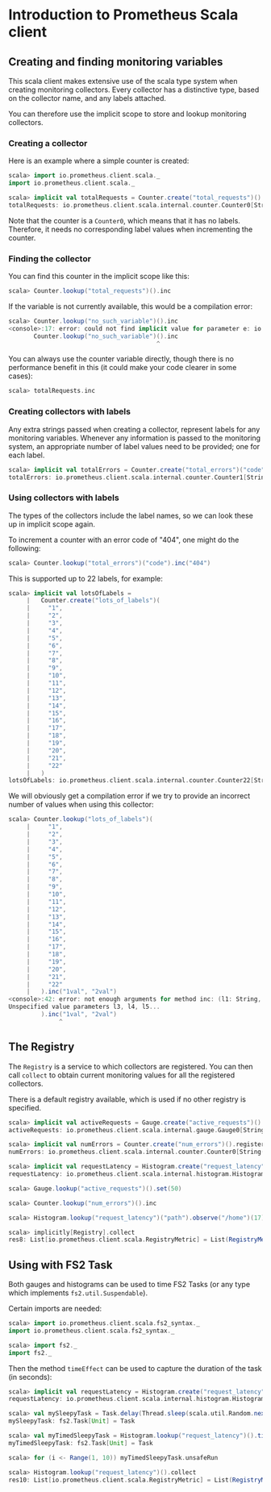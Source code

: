 # Introduction to Prometheus Scala client

## Creating and finding monitoring variables

This scala client makes extensive use of the scala type system when
creating monitoring collectors. Every collector has a distinctive
type, based on the collector name, and any labels attached.

You can therefore use the implicit scope to store and lookup
monitoring collectors.

### Creating a collector

Here is an example where a simple counter is created:

```scala
scala> import io.prometheus.client.scala._
import io.prometheus.client.scala._

scala> implicit val totalRequests = Counter.create("total_requests")()
totalRequests: io.prometheus.client.scala.internal.counter.Counter0[String("total_requests")] = Counter0(total_requests)()
```

Note that the counter is a `Counter0`, which means that it
has no labels. Therefore, it needs no corresponding label values
when incrementing the counter.

### Finding the collector

You can find this counter in the implicit scope like this:

```scala
scala> Counter.lookup("total_requests")().inc
```

If the variable is not currently available, this would be a
compilation error:

```scala
scala> Counter.lookup("no_such_variable")().inc
<console>:17: error: could not find implicit value for parameter e: io.prometheus.client.scala.internal.counter.Counter0[String("no_such_variable")]
       Counter.lookup("no_such_variable")().inc
                                         ^
```

You can always use the counter variable directly, though
there is no performance benefit in this (it could make your
code clearer in some cases):

```scala
scala> totalRequests.inc
```

### Creating collectors with labels

Any extra strings passed when creating a collector, represent
labels for any monitoring variables. Whenever any information is
passed to the monitoring system, an appropriate number of label
values need to be provided; one for each label.

```scala
scala> implicit val totalErrors = Counter.create("total_errors")("code")
totalErrors: io.prometheus.client.scala.internal.counter.Counter1[String("total_errors"),String("code")] = Counter1(total_errors)(code)
```

### Using collectors with labels

The types of the collectors include the label names, so we can
look these up in implicit scope again.

To increment a counter with an error code of "404", one might
do the following:

```scala
scala> Counter.lookup("total_errors")("code").inc("404")
```

This is supported up to 22 labels, for example:

```scala
scala> implicit val lotsOfLabels =
     |   Counter.create("lots_of_labels")(
     |     "1",
     |     "2",
     |     "3",
     |     "4",
     |     "5",
     |     "6",
     |     "7",
     |     "8",
     |     "9",
     |     "10",
     |     "11",
     |     "12",
     |     "13",
     |     "14",
     |     "15",
     |     "16",
     |     "17",
     |     "18",
     |     "19",
     |     "20",
     |     "21",
     |     "22"
     |   )
lotsOfLabels: io.prometheus.client.scala.internal.counter.Counter22[String("lots_of_labels"),String("1"),String("2"),String("3"),String("4"),String("5"),String("6"),String("7"),String("8"),String("9"),String("10"),String("11"),String("12"),String("13"),String("14"),String("15"),String("16"),String("17"),String("18"),String("19"),String("20"),String("21"),String("22")] = Counter21(lots_of_labels)(1,2,3,4,5,6,7,8,9,10,11,12,13,14,15,16,17,18,19,20,21,22)
```

We will obviously get a compilation error if we try to provide an incorrect
number of values when using this collector:

```scala
scala> Counter.lookup("lots_of_labels")(
     |     "1",
     |     "2",
     |     "3",
     |     "4",
     |     "5",
     |     "6",
     |     "7",
     |     "8",
     |     "9",
     |     "10",
     |     "11",
     |     "12",
     |     "13",
     |     "14",
     |     "15",
     |     "16",
     |     "17",
     |     "18",
     |     "19",
     |     "20",
     |     "21",
     |     "22"
     |   ).inc("1val", "2val")
<console>:42: error: not enough arguments for method inc: (l1: String, l2: String, l3: String, l4: String, l5: String, l6: String, l7: String, l8: String, l9: String, l10: String, l11: String, l12: String, l13: String, l14: String, l15: String, l16: String, l17: String, l18: String, l19: String, l20: String, l21: String, l22: String)Unit.
Unspecified value parameters l3, l4, l5...
         ).inc("1val", "2val")
              ^
```

## The Registry

The `Registry` is a service to which collectors are registered. You can
then call `collect` to obtain current monitoring values for all the
registered collectors.

There is a default registry available, which is used if no other registry
is specified.

```scala
scala> implicit val activeRequests = Gauge.create("active_requests")().register
activeRequests: io.prometheus.client.scala.internal.gauge.Gauge0[String("active_requests")] = Gauge0(active_requests)()

scala> implicit val numErrors = Counter.create("num_errors")().register
numErrors: io.prometheus.client.scala.internal.counter.Counter0[String("num_errors")] = Counter0(num_errors)()

scala> implicit val requestLatency = Histogram.create("request_latency", Seq(1, 2, 5, 10, 20, 50, 100))("path").register
requestLatency: io.prometheus.client.scala.internal.histogram.Histogram1[String("request_latency"),String("path")] = Histogram1(request_latency, List(1.0, 2.0, 5.0, 10.0, 20.0, 50.0, 100.0, Infinity))(path)

scala> Gauge.lookup("active_requests")().set(50)

scala> Counter.lookup("num_errors")().inc

scala> Histogram.lookup("request_latency")("path").observe("/home")(17)

scala> implicitly[Registry].collect
res8: List[io.prometheus.client.scala.RegistryMetric] = List(RegistryMetric(active_requests,List(),50.0), RegistryMetric(num_errors,List(),1.0), RegistryMetric(request_latency_total,List((path,/home)),17.0), RegistryMetric(request_latency_sum,List((path,/home)),1.0), RegistryMetric(request_latency_bucket,List((le,1.0), (path,/home)),0.0), RegistryMetric(request_latency_bucket,List((le,2.0), (path,/home)),0.0), RegistryMetric(request_latency_bucket,List((le,5.0), (path,/home)),0.0), RegistryMetric(request_latency_bucket,List((le,10.0), (path,/home)),0.0), RegistryMetric(request_latency_bucket,List((le,20.0), (path,/home)),1.0), RegistryMetric(request_latency_bucket,List((le,50.0), (path,/home)),1.0), RegistryMetric(request_latency_bucket,List((le,100.0), (path,/home)),1.0), RegistryMetri...
```

## Using with FS2 Task

Both gauges and histograms can be used to time FS2 Tasks (or any type which implements `fs2.util.Suspendable`).

Certain imports are needed:

```scala
scala> import io.prometheus.client.scala.fs2_syntax._
import io.prometheus.client.scala.fs2_syntax._

scala> import fs2._
import fs2._
```

Then the method `timeEffect` can be used to capture the duration of the task (in seconds):

```scala
scala> implicit val requestLatency = Histogram.create("request_latency", Seq(0.02, 0.05, 0.1, 0.2, 0.5, 1.0))()
requestLatency: io.prometheus.client.scala.internal.histogram.Histogram0[String("request_latency")] = Histogram0(request_latency, List(0.02, 0.05, 0.1, 0.2, 0.5, 1.0, Infinity))()

scala> val mySleepyTask = Task.delay(Thread.sleep(scala.util.Random.nextInt(1200)))
mySleepyTask: fs2.Task[Unit] = Task

scala> val myTimedSleepyTask = Histogram.lookup("request_latency")().timeEffect(mySleepyTask)
myTimedSleepyTask: fs2.Task[Unit] = Task

scala> for (i <- Range(1, 10)) myTimedSleepyTask.unsafeRun

scala> Histogram.lookup("request_latency")().collect
res10: List[io.prometheus.client.scala.RegistryMetric] = List(RegistryMetric(request_latency_total,List(),7.857873365), RegistryMetric(request_latency_sum,List(),9.0), RegistryMetric(request_latency_bucket,List((le,0.02)),0.0), RegistryMetric(request_latency_bucket,List((le,0.05)),0.0), RegistryMetric(request_latency_bucket,List((le,0.1)),0.0), RegistryMetric(request_latency_bucket,List((le,0.2)),0.0), RegistryMetric(request_latency_bucket,List((le,0.5)),1.0), RegistryMetric(request_latency_bucket,List((le,1.0)),6.0), RegistryMetric(request_latency_bucket,List((le,+Inf)),9.0))
```
